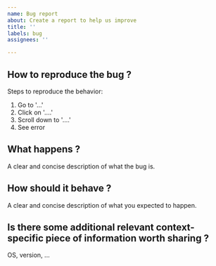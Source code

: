 ```yaml
---
name: Bug report
about: Create a report to help us improve
title: ''
labels: bug
assignees: ''

---
```


## How to reproduce the bug ?
Steps to reproduce the behavior:
1. Go to '...'
2. Click on '....'
3. Scroll down to '....'
4. See error

## What happens ?
A clear and concise description of what the bug is.

## How should it behave ?
A clear and concise description of what you expected to happen.

## Is there some additional relevant context-specific piece of information worth sharing ?
OS, version, ...
